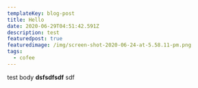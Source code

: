 ```yaml
---
templateKey: blog-post
title: Hello
date: 2020-06-29T04:51:42.591Z
description: test
featuredpost: true
featuredimage: /img/screen-shot-2020-06-24-at-5.58.11-pm.png
tags:
  - cofee
---
```

test body **dsfsdfsdf** sdf